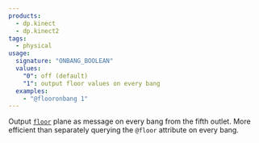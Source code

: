 ```yaml
---
products:
  - dp.kinect
  - dp.kinect2
tags:
  - physical
usage:
  signature: "ONBANG_BOOLEAN"
  values:
    "0": off (default)
    "1": output floor values on every bang
  examples:
    - "@flooronbang 1"
---
```


Output [`floor`](floor.md) plane as message on every bang from the fifth outlet.
More efficient than separately querying the `@floor` attribute on every bang.

